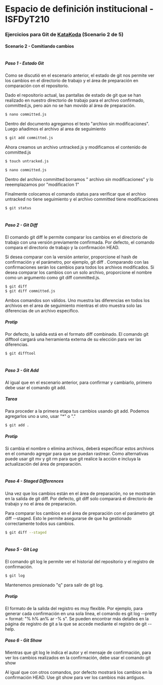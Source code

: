 # **Espacio de definición institucional - ISFDyT210**
### Ejercicios para Git de [KataKoda](https://www.katacoda.com/courses/git) (Scenario 2 de 5)
#### Scenario 2 - Comitiando cambios
#
##### **Paso 1 - Estado Git**

Como se discutió en el escenario anterior, el estado de git nos permite ver los cambios en el directorio de trabajo y el área de preparación en comparación con el repositorio.

Dado el repositorio actual, las pantallas de estado de git que se han realizado en nuestro directorio de trabajo para el archivo confirmado, committed.js, pero aún no se han movido al área de preparación.

```sh
$ nano committed.js
```

Dentro del documento agregamos el texto "archivo sin modificaciones". Luego añadimos el archivo al area de seguimiento

```sh
$ git add committed.js
```

Ahora creamos un archivo untracked.js y modificamos el contenido de committed.js

```sh
$ touch untracked.js
```

```sh
$ nano committed.js
```

Dentro del archivo committed borramos " archivo sin modificaciones" y lo reeemplazamos por "modificacion 1"

Finalmente colocamos el comando status para verificar que el archivo untracked no tiene seguimiento y el archivo committed tiene modificaciones

```sh
$ git status
```

#
##### **Paso 2 - Git Diff**

El comando git diff le permite comparar los cambios en el directorio de trabajo con una versión previamente confirmada. Por defecto, el comando compara el directorio de trabajo y la confirmación HEAD.

Si desea comparar con la versión anterior, proporcione el hash de confirmación y el parámetro, por ejemplo, git diff <commit>. Comparando con las confirmaciones serán los cambios para todos los archivos modificados. Si desea comparar los cambios con un solo archivo, proporcione el nombre como un argumento como git diff committed.js.

```sh
$ git diff
$ git diff committed.js
```

Ambos comandos son válidos. Uno muestra las diferencias en todos los archivos en el area de seguimiento mientras el otro muestra solo las diferencias de un archivo específico.

##### **Protip**
Por defecto, la salida está en el formato diff combinado. El comando git difftool cargará una herramienta externa de su elección para ver las diferencias.

```sh
$ git difftool
```

#
##### **Paso 3 - Git Add**

Al igual que en el escenario anterior, para confirmar y cambiarlo, primero debe usar el comando git add.

##### **Tarea**
Para proceder a la primera etapa tus cambios usando git add. Podemos agregarlos uno a uno, usar "*" o "."

```sh
$ git add .
```

##### **Protip**
Si cambia el nombre o elimina archivos, deberá especificar estos archivos en el comando agregar para que se puedan rastrear. Como alternativas puede usar git mv y git rm para que git realice la acción e incluya la actualización del área de preparación.

#
##### **Paso 4 - Staged Differences**

Una vez que los cambios están en el área de preparación, no se mostrarán en la salida de git diff. Por defecto, git diff solo comparará el directorio de trabajo y no el área de preparación.

Para comparar los cambios en el área de preparación con el parámetro git diff --staged. Esto le permite asegurarse de que ha gestionado correctamente todos sus cambios.

```sh
$ git diff --staged
```

#
##### **Paso 5 - Git Log**

El comando git log le permite ver el historial del repositorio y el registro de confirmación.

```sh
$ git log
```

Mantenemos presionado "q" para salir de git log.

##### **Protip**
El formato de la salida del registro es muy flexible. Por ejemplo, para generar cada confirmación en una sola línea, el comando es git log --pretty = format: "% h% an% ar -% s". Se pueden encontrar más detalles en la página de registro de git a la que se accede mediante el registro de git --help.


##### **Paso 6 - Git Show**

Mientras que git log le indica el autor y el mensaje de confirmación, para ver los cambios realizados en la confirmación, debe usar el comando git show

Al igual que con otros comandos, por defecto mostrará los cambios en la confirmación HEAD. Use git show <commit-hash> para ver los cambios más antiguos.
